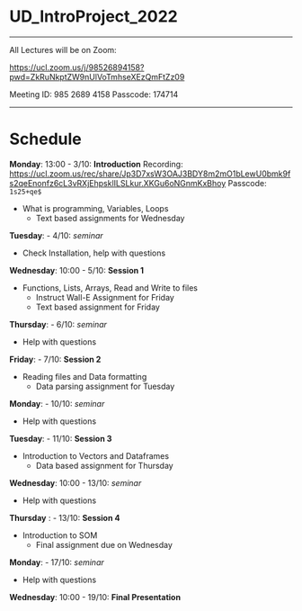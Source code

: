 # UD_IntroProject_2022

----

All Lectures will be on Zoom:

https://ucl.zoom.us/j/98526894158?pwd=ZkRuNkptZW9nUlVoTmhseXEzQmFtZz09

Meeting ID: 985 2689 4158 Passcode: 174714

----
# Schedule
__Monday__: 13:00 - 3/10: __Introduction__
Recording: https://ucl.zoom.us/rec/share/Jp3D7xsW3OAJ3BDY8m2mO1bLewU0bmk9fs2qeEnonfz6cL3vRXjEhpsklILSLkur.XKGu6oNGnmKxBhoy 
Passcode: ```1s25+qe$```
- What is programming, Variables, Loops
    - Text based assignments for Wednesday

__Tuesday__: - 4/10: _seminar_
- Check Installation, help with questions

__Wednesday__: 10:00 - 5/10: __Session 1__
- Functions, Lists, Arrays, Read and Write to files
    - Instruct Wall-E Assignment for Friday
    - Text based assignment for Friday

__Thursday__: - 6/10: _seminar_
- Help with questions

__Friday__: - 7/10: __Session 2__
- Reading files and Data formatting
    - Data parsing assignment for Tuesday

__Monday__: - 10/10: _seminar_
- Help with questions

__Tuesday__: - 11/10: __Session 3__
- Introduction to Vectors and Dataframes
    - Data based assignment for Thursday 

__Wednesday__: 10:00 - 13/10: _seminar_
- Help with questions

__Thursday__ : - 13/10: __Session 4__
- Introduction to SOM
    - Final assignment due on Wednesday

__Monday__: - 17/10: _seminar_
- Help with questions

__Wednesday__: 10:00 - 19/10: __Final Presentation__
